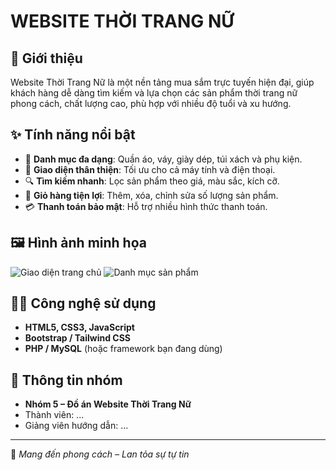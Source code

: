 # WEBSITE THỜI TRANG NỮ

## 🌸 Giới thiệu
Website Thời Trang Nữ là một nền tảng mua sắm trực tuyến hiện đại, giúp khách hàng dễ dàng tìm kiếm và lựa chọn các sản phẩm thời trang nữ phong cách, chất lượng cao, phù hợp với nhiều độ tuổi và xu hướng.

## ✨ Tính năng nổi bật
- 👜 **Danh mục đa dạng**: Quần áo, váy, giày dép, túi xách và phụ kiện.
- 📱 **Giao diện thân thiện**: Tối ưu cho cả máy tính và điện thoại.
- 🔍 **Tìm kiếm nhanh**: Lọc sản phẩm theo giá, màu sắc, kích cỡ.
- 🛒 **Giỏ hàng tiện lợi**: Thêm, xóa, chỉnh sửa số lượng sản phẩm.
- 💳 **Thanh toán bảo mật**: Hỗ trợ nhiều hình thức thanh toán.

## 🖼 Hình ảnh minh họa
![Giao diện trang chủ](images/homepage.png)
![Danh mục sản phẩm](images/products.png)

## 👩‍💻 Công nghệ sử dụng
- **HTML5, CSS3, JavaScript**
- **Bootstrap / Tailwind CSS**
- **PHP / MySQL** (hoặc framework bạn đang dùng)

## 📌 Thông tin nhóm
- **Nhóm 5 – Đồ án Website Thời Trang Nữ**
- Thành viên: ...
- Giảng viên hướng dẫn: ...

---
💖 *Mang đến phong cách – Lan tỏa sự tự tin*
